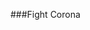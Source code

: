 ###Fight Corona
<!---Fight Corona is a website which helps peoples to get prevented or recovered by Covid-19.-->
